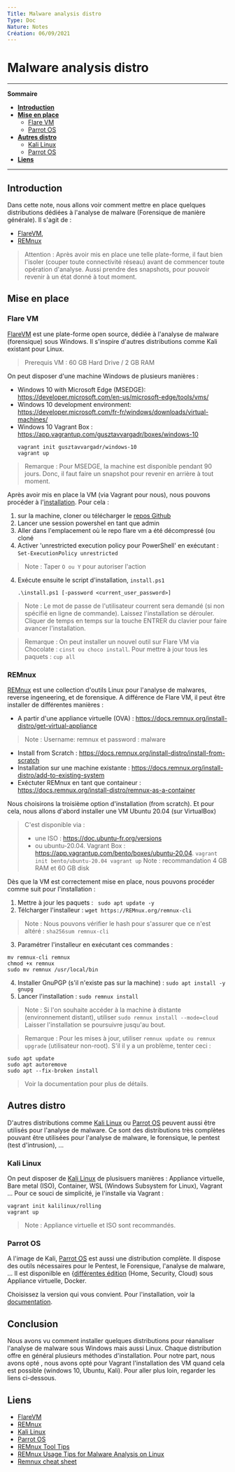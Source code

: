 ```yaml
---
Title: Malware analysis distro
Type: Doc
Nature: Notes
Création: 06/09/2021
---
```


# Malware analysis distro
---
**Sommaire**

- **[Introduction](#Introduction)**
- **[Mise en place](#Mise-en-place)**
  - [Flare VM](#Flare-VM)
  - [Parrot OS](#Parrot-OS)
- **[Autres distro](#Autres-distro)**
  - [Kali Linux](#Kali-Linux)
  - [Parrot OS](#Parrot-OS)
- **[Liens](#Liens)**
---

## Introduction
Dans cette note, nous allons voir comment mettre en place quelques distributions dédiées à l'analyse de malware (Forensique de manière générale). Il s'agit de :
- [FlareVM](https://github.com/fireeye/flare-vm),
- [REMnux](https://remnux.org/)

> Attention : Après avoir mis en place une telle plate-forme, il faut bien l'isoler (couper toute connectivité réseau) avant de commencer toute opération d'analyse. Aussi prendre des snapshots, pour pouvoir revenir à un état donné à tout moment.

## Mise en place
### Flare VM
[FlareVM](https://github.com/fireeye/flare-vm) est une plate-forme open source, dédiée à l'analyse de malware (forensique) sous Windows.  Il s'inspire d'autres distributions comme Kali existant pour Linux. 
> Prerequis VM : 60 GB Hard Drive / 2 GB RAM

On peut disposer d'une machine Windows de plusieurs manières :
- Windows 10 with Microsoft Edge (MSEDGE): https://developer.microsoft.com/en-us/microsoft-edge/tools/vms/
- Windows 10 development environment: https://developer.microsoft.com/fr-fr/windows/downloads/virtual-machines/
- Windows 10 Vagrant Box : https://app.vagrantup.com/gusztavvargadr/boxes/windows-10
    ```
    vagrant init gusztavvargadr/windows-10
    vagrant up

    ```
> Remarque : Pour MSEDGE, la machine est disponible pendant 90 jours. Donc, il faut faire un snapshot pour revenir en arrière à tout moment.

Après avoir mis en place la VM (via Vagrant pour nous), nous pouvons procéder à l'[installation](https://www.fireeye.com/blog/threat-research/2018/11/flare-vm-update.html). Pour cela :

1. sur la machine, cloner ou télécharger le [repos Github](https://github.com/fireeye/flare-vm)
2. Lancer une session powershel en tant que admin
3. Aller dans l'emplacement où le repo flare vm a été décompressé (ou cloné 
3. Activer 'unrestricted execution policy pour PowerShell' en exécutant : `Set-ExecutionPolicy unrestricted`
> Note : Taper `O ou Y` pour autoriser l'action

4. Exécute ensuite le script d'installation, `install.ps1`
    ```
    .\install.ps1 [-password <current_user_password>]
    ``` 
> Note : Le mot de passe de l'utilisateur courrent sera demandé (si non spécifié en ligne de commande). Laissez l'installation se dérouler. Cliquer de temps en temps sur la touche ENTRER du clavier pour faire avancer l'installation.

> Remarque :  On peut installer un nouvel outil sur Flare VM via Chocolate : ``cinst ou choco install``. Pour mettre à jour tous les paquets : `cup all`


### REMnux
[REMnux](https://remnux.org/) est une collection d'outils Linux pour l'analyse de malwares, reverse ingeneering, et de forensique. A différence de Flare VM, il peut être installer de différentes manières :
- A partir d'une appliance virtuelle (OVA) : https://docs.remnux.org/install-distro/get-virtual-appliance
> Note : Username: remnux et password : malware

- Install from Scratch : https://docs.remnux.org/install-distro/install-from-scratch
- Installation sur une machine existante : https://docs.remnux.org/install-distro/add-to-existing-system
- Exéctuter REMnux en tant que containeur : https://docs.remnux.org/install-distro/remnux-as-a-container

Nous choisirons la troisième option d'installation (from scratch). Et pour cela, nous allons d'abord installer une VM Ubuntu 20.04 (sur VirtualBox)
> C'est disponible via : 
> - une ISO : https://doc.ubuntu-fr.org/versions
> - ou ubuntu-20.04. Vagrant Box : https://app.vagrantup.com/bento/boxes/ubuntu-20.04.
    ```
    vagrant init bento/ubuntu-20.04
    vagrant up
    ```
> Note : recommandation  4 GB RAM et 60 GB disk

Dès que la VM est correctement mise en place, nous pouvons procéder comme suit pour l'installation :
1. Mettre à jour les paquets : ` sudo apt update -y`
2. Télcharger l'installeur : `wget https://REMnux.org/remnux-cli`
> Note : Nous pouvons vérifier le hash pour s'assurer que ce n'est altéré : `sha256sum remnux-cli` 

3. Paramétrer l'installeur en exécutant ces commandes :
```
mv remnux-cli remnux
chmod +x remnux
sudo mv remnux /usr/local/bin
```
4. Installer GnuPGP (s'il n'existe pas sur la machine) : `sudo apt install -y gnupg`
5. Lancer l'installation : `sudo remnux install`
> Note : Si l'on souhaite accéder à la machine à distante (environnement distant), utiliser `sudo remnux install --mode=cloud`
> Laisser l'installation se poursuivre jusqu'au bout.

> Remarque : Pour les mises à jour, utiliser `remnux update ou remnux upgrade` (utilisateur non-root). S'il il y a un problème, tenter ceci :
```
sudo apt update
sudo apt autoremove
sudo apt --fix-broken install
```
> Voir la documentation pour plus de détails.

## Autres distro
D'autres distributions comme [Kali Linux](https://www.kali.org/get-kali/) ou [Parrot OS](https://parrotsec.org/) peuvent aussi être utilisés pour l'analyse de malware. Ce sont des distributions très complètes pouvant être utilisées pour l'analyse de malware, le forensique, le pentest (test d'intrusion), ...

### Kali Linux
On peut disposer de [Kali Linux](https://www.kali.org/get-kali/) de plusisuers manières : Appliance virtuelle, Bare metal (ISO), Container, WSL (Windows Subsystem for Linux), Vagrant ...
Pour ce souci de simplicité, je l'installe via Vagrant :
```
vagrant init kalilinux/rolling
vagrant up
```
> Note : Appliance virtuelle et ISO sont recommandés.


### Parrot OS
A l'image de Kali, [Parrot OS](https://parrotsec.org/) est aussi une distribution complète. Il dispose des outils nécessaires pour le Pentest, le Forensique, l'analyse de malware, ... Il est disponilble en {[différentes édition](https://parrotsec.org/download/) (Home, Security, Cloud) sous Appliance virtuelle, Docker.

Choisissez la version qui vous convient. Pour l'installation, voir la [documentation](https://parrotsec.org/docs/installation.html).

## Conclusion
Nous avons vu comment installer quelques distributions pour réanaliser l'analyse de malware sous Windows mais aussi Linux. Chaque distribution offre en général plusieurs méthodes d'installation.
Pour notre part, nous avons opté , nous avons opté pour Vagrant l'installation des VM quand cela est possible (windows 10, Ubuntu, Kali).
Pour aller plus loin, regarder les liens ci-dessous.

## Liens
- [FlareVM](https://github.com/fireeye/flare-vm)
- [REMnux](https://remnux.org/)
- [Kali Linux](https://www.kali.org/get-kali/) 
- [Parrot OS](https://parrotsec.org/)
- [REMnux Tool Tips](https://docs.remnux.org/tips/remnux-tool-tips)
- [REMnux Usage Tips for Malware Analysis on Linux](https://zeltser.com/remnux-malware-analysis-tips/)
- [Remnux cheat sheet](https://zeltser.com/media/docs/remnux-malware-analysis-tips.pdf)
